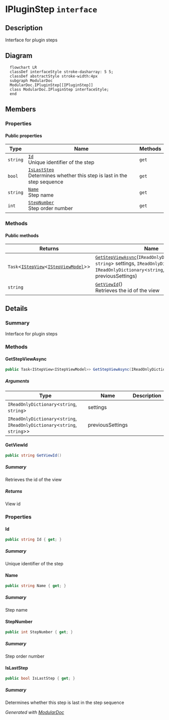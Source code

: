 # IPluginStep `interface`

## Description
Interface for plugin steps

## Diagram
```mermaid
  flowchart LR
  classDef interfaceStyle stroke-dasharray: 5 5;
  classDef abstractStyle stroke-width:4px
  subgraph ModularDoc
  ModularDoc.IPluginStep[[IPluginStep]]
  class ModularDoc.IPluginStep interfaceStyle;
  end
```

## Members
### Properties
#### Public  properties
| Type | Name | Methods |
| --- | --- | --- |
| `string` | [`Id`](#id)<br>Unique identifier of the step | `get` |
| `bool` | [`IsLastStep`](#islaststep)<br>Determines whether this step is last in the step sequence | `get` |
| `string` | [`Name`](#name)<br>Step name | `get` |
| `int` | [`StepNumber`](#stepnumber)<br>Step order number | `get` |

### Methods
#### Public  methods
| Returns | Name |
| --- | --- |
| `Task`&lt;[`IStepView`](./IStepViewT.md)&lt;[`IStepViewModel`](./IStepViewModel.md)&gt;&gt; | [`GetStepViewAsync`](#getstepviewasync)(`IReadOnlyDictionary`&lt;`string`, `string`&gt; settings, `IReadOnlyDictionary`&lt;`string`, `IReadOnlyDictionary`&lt;`string`, `string`&gt;&gt; previousSettings) |
| `string` | [`GetViewId`](#getviewid)()<br>Retrieves the id of the view |

## Details
### Summary
Interface for plugin steps

### Methods
#### GetStepViewAsync
```csharp
public Task<IStepView<IStepViewModel>> GetStepViewAsync(IReadOnlyDictionary<string, string> settings, IReadOnlyDictionary<string, IReadOnlyDictionary<string, string>> previousSettings)
```
##### Arguments
| Type | Name | Description |
| --- | --- | --- |
| `IReadOnlyDictionary`&lt;`string`, `string`&gt; | settings |   |
| `IReadOnlyDictionary`&lt;`string`, `IReadOnlyDictionary`&lt;`string`, `string`&gt;&gt; | previousSettings |   |

#### GetViewId
```csharp
public string GetViewId()
```
##### Summary
Retrieves the id of the view

##### Returns
View id

### Properties
#### Id
```csharp
public string Id { get; }
```
##### Summary
Unique identifier of the step

#### Name
```csharp
public string Name { get; }
```
##### Summary
Step name

#### StepNumber
```csharp
public int StepNumber { get; }
```
##### Summary
Step order number

#### IsLastStep
```csharp
public bool IsLastStep { get; }
```
##### Summary
Determines whether this step is last in the step sequence

*Generated with* [*ModularDoc*](https://github.com/hailstorm75/ModularDoc)
